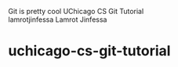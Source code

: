 Git is pretty cool
UChicago CS Git Tutorial	
lamrotjinfessa Lamrot Jinfessa
# uchicago-cs-git-tutorial
